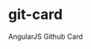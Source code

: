 # git-card
AngularJS Github Card 

<!--
  title: Material Tip
  description: Android Library for prompt tip
  clone: true
  fork: true
  cover: http://assets.materialup.com/uploads/262247a3-7928-4cb5-bd82-a67bd8b1f9b4/preview.png
  color: #009688
  counter.star: true
  counter.fork: true
  -->
